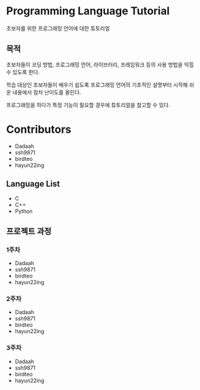 # Programming Language Tutorial

초보자를 위한 프로그래밍 언어에 대한 튜토리얼

## 목적  

초보자들이 코딩 방법, 프로그래밍 언어, 라이브러리, 프레임워크 등의 사용 방법을 익힐 수 있도록 한다.  

학습 대상인 초보자들이 배우기 쉽도록 프로그래밍 언어의 기초적인 설명부터 시작해 쉬운 내용에서 점차 난이도를 올린다.  

프로그래밍을 하다가 특정 기능이 필요할 경우에 튜토리얼을 참고할 수 있다.

# Contributors
* Dadaah
* ssh9871
* birdteo
* hayun22ing

## Language List

* C
* C++
* Python

## 프로젝트 과정
### 1주차
* Dadaah
* ssh9871
* birdteo
* hayun22ing
  
### 2주차
* Dadaah
* ssh9871
* birdteo
* hayun22ing
  
### 3주차
* Dadaah
* ssh9871
* birdteo
* hayun22ing
